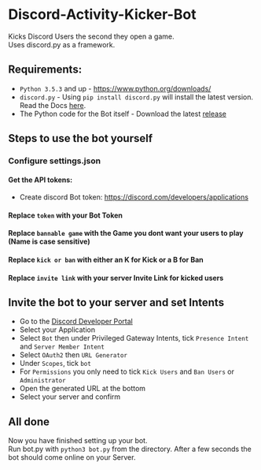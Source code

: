 # Discord-Activity-Kicker-Bot
Kicks Discord Users the second they open a game.  
Uses discord.py as a framework.

## Requirements:
- `Python 3.5.3` and up - https://www.python.org/downloads/
- `discord.py` - Using `pip install discord.py` will install the latest version. Read the Docs [here](https://discordpy.readthedocs.io/en/latest/).
- The Python code for the Bot itself - Download the latest [release](https://github.com/Nighthater/Discord-Activity-Kicker-Bot/releases)


## Steps to use the bot yourself

### Configure settings.json

#### Get the API tokens:
- Create discord Bot token: https://discord.com/developers/applications

#### Replace `token` with your Bot Token
#### Replace `bannable game` with the Game you dont want your users to play (Name is case sensitive)
#### Replace `kick or ban` with either an K for Kick or a B for Ban
#### Replace `invite link` with your server Invite Link for kicked users

## Invite the bot to your server and set Intents
- Go to the [Discord Developer Portal](https://discord.com/developers/applications)
- Select your Application
- Select `Bot` then under Privileged Gateway Intents, tick `Presence Intent` and `Server Member Intent`
- Select `OAuth2` then `URL Generator`
- Under `Scopes`, tick `bot`
- For `Permissions` you only need to tick `Kick Users` and `Ban Users` or `Administrator`
- Open the generated URL at the bottom
- Select your server and confirm

## All done

Now you have finished setting up your bot.\
Run bot.py with `python3 bot.py` from the directory.
After a few seconds the bot should come online on your Server.
